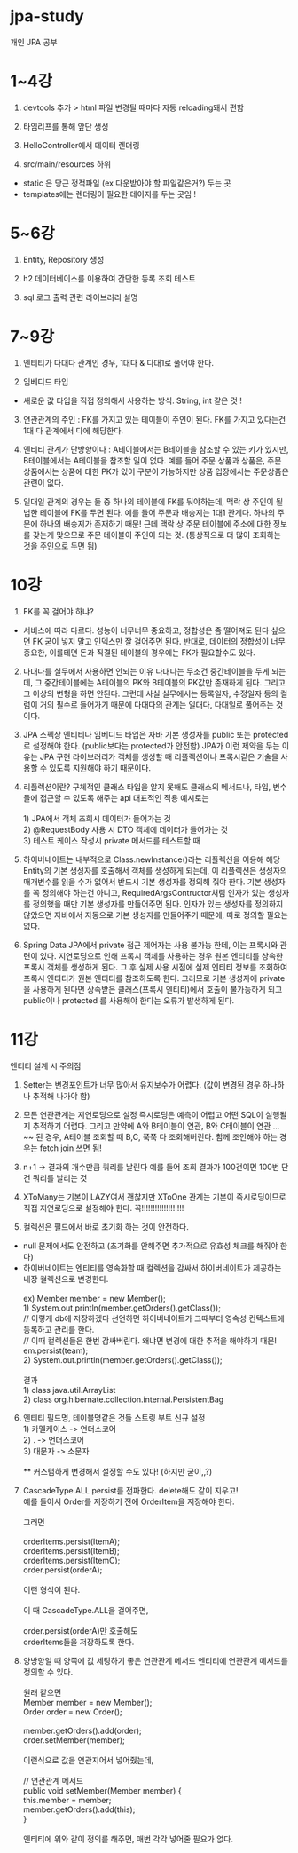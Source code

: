 # jpa-study
개인 JPA 공부

# 1~4강
1. devtools 추가 > html 파일 변경될 때마다 자동 reloading돼서 편함

2. 타임리프를 통해 앞단 생성

3. HelloController에서 데이터 렌더링

4. src/main/resources 하위
 - static 은 당근 정적파일 (ex 다운받아야 할 파일같은거?) 두는 곳
 - templates에는 렌더링이 필요한 테이지를 두는 곳임 !
 
 # 5~6강
1. Entity, Repository 생성

2. h2 데이터베이스를 이용하여 간단한 등록 조회 테스트

3. sql 로그 출력 관련 라이브러리 설명
 
# 7~9강
1. 엔티티가 다대다 관계인 경우, 1대다 & 다대1로 풀어야 한다.

2. 임베디드 타입
- 새로운 값 타입을 직접 정의해서 사용하는 방식. String, int 같은 것 !

3. 연관관계의 주인 : FK를 가지고 있는 테이블이 주인이 된다.
FK를 가지고 있다는건 1대 다 관계에서 다에 해당한다.

4. 엔티티 관계가 단방향이다 : A테이블에서는 B테이블을 참조할 수 있는 키가 있지만, B테이블에서는 A테이블을 참조할 일이 없다.
예를 들어 주문 상품과 상품은, 주문 상품에서는 상품에 대한 PK가 있어 구분이 가능하지만 상품 입장에서는 주문상품은 관련이 없다.

5. 일대일 관계의 경우는 둘 중 하나의 테이블에 FK를 둬야하는데, 맥락 상 주인이 될법한 테이블에 FK를 두면 된다.
예를 들어 주문과 배송지는 1대1 관계다. 하나의 주문에 하나의 배송지가 존재하기 때문!
근데 맥락 상 주문 테이블에 주소에 대한 정보를 갖는게 맞으므로 주문 테이블이 주인이 되는 것.
(통상적으로 더 많이 조회하는 것을 주인으로 두면 됨)

# 10강
1. FK를 꼭 걸어야 하냐?
- 서비스에 따라 다르다. 성능이 너무너무 중요하고, 정합성은 좀 떨어져도 된다 싶으면 FK 굳이 넣지 말고 인덱스만
잘 걸어주면 된다.
반대로, 데이터의 정합성이 너무 중요한, 이를테면 돈과 직결된 테이블의 경우에는 FK가 필요할수도 있다. 

2. 다대다를 실무에서 사용하면 안되는 이유
다대다는 무조건 중간테이블을 두게 되는데, 그 중간테이블에는 A테이블의 PK와 B테이블의 PK값만 존재하게 된다.
그리고 그 이상의 변형을 하면 안된다. 그런데 사실 실무에서는 등록일자, 수정일자 등의 컬럼이 거의 필수로
들어가기 때문에 다대다의 관계는 일대다, 다대일로 풀어주는 것이다.

3. JPA 스펙상 엔티티나 임베디드 타입은 자바 기본 생성자를 public 또는 protected로 설정해야 한다. (public보다는 protected가 안전함)
JPA가 이런 제약을 두는 이유는 JPA 구현 라이브러리가 객체를 생성할 때 리플렉션이나 프록시같은 기술을 사용할 수 있도록 지원해야 하기 때문이다.

4. 리플렉션이란?
구체적인 클래스 타입을 알지 못해도 클래스의 메서드나, 타입, 변수들에 접근할 수 있도록 해주는 api
대표적인 적용 예시로는
<br> <br> 1) JPA에서 객체 조회시 데이터가 들어가는 것
<br> 2) @RequestBody 사용 시 DTO 객체에 데이터가 들어가는 것
<br> 3) 테스트 케이스 작성시 private 메서드를 테스트할 때


5. 하이버네이트는 내부적으로 Class.newInstance()라는 리플렉션을 이용해 해당 Entity의 기본 생성자를 호출해서 객체를 생성하게 되는데, 이 리플렉션은 생성자의 매개변수를 읽을 수가 없어서 반드시 기본 생성자를 정의해 줘야 한다.
기본 생성자를 꼭 정의해야 하는건 아니고, RequiredArgsContructor처럼 인자가 있는 생성자를 정의했을 때만 기본 생성자를 만들어주면 된다. 
인자가 있는 생성자를 정의하지 않았으면 자바에서 자동으로 기본 생성자를 만들어주기 때문에, 따로 정의할 필요는 없다.

6. Spring Data JPA에서 private 접근 제어자는 사용 불가능 한데, 이는 프록시와 관련이 있다.
지연로딩으로 인해 프록시 객체를 사용하는 경우 원본 엔티티를 상속한 프록시 객체를 생성하게 된다.
그 후 실제 사용 시점에 실제 엔티티 정보를 조회하여 프록시 엔티티가 원본 엔티티를 참조하도록 한다.
그러므로 기본 생성자에 private을 사용하게 된다면 상속받은 클래스(프록시 엔티티)에서 호출이 불가능하게 되고
public이나 protected 를 사용해야 한다는 오류가 발생하게 된다.


# 11강
엔티티 설계 시 주의점

1. Setter는 변경포인트가 너무 많아서 유지보수가 어렵다. (값이 변경된 경우 하나하나 추적해 나가야 함)

2. 모든 연관관계는 지연로딩으로 설정
   즉시로딩은 예측이 어렵고 어떤 SQL이 실행될지 추적하기 어렵다.
   그리고 만약에 A와 B테이블이 연관, B와 C테이블이 연관 ... ~~ 된 경우, A테이블 조회할 때 B,C, 쭉쭉 다 조회해버린다.
   함께 조인해야 하는 경우는 fetch join 쓰면 됨!

3. n+1 -> 결과의 개수만큼 쿼리를 날린다
   예를 들어 조회 결과가 100건이면 100번 단건 쿼리를 날리는 것

4. XToMany는 기본이 LAZY여서 괜찮지만
   XToOne 관계는 기본이 즉시로딩이므로 직접 지연로딩으로 설정해야 한다. 꼭!!!!!!!!!!!!!!!!!!!


5. 컬렉션은 필드에서 바로 초기화 하는 것이 안전하다.
- null 문제에서도 안전하고 (초기화를 안해주면 추가적으로 유효성 체크를 해줘야 한다)
- 하이버네이트는 엔티티를 영속화할 때 컬렉션을 감싸서 하이버네이트가 제공하는 내장 컬렉션으로 변경한다.<br><br>
ex)
Member member = new Member();
<br> 1) System.out.println(member.getOrders().getClass());
<br> // 이렇게 db에 저장하겠다 선언하면 하이버네이트가 그때부터 영속성 컨텍스트에 등록하고 관리를 한다.
<br> // 이때 컬렉션들은 한번 감싸버린다. 왜냐면 변경에 대한 추적을 해야하기 때문!
<br> em.persist(team);
<br> 2) System.out.println(member.getOrders().getClass()); <br>
<br>결과
<br> 1) class java.util.ArrayList
<br> 2) class org.hibernate.collection.internal.PersistentBag


6. 엔티티 필드명, 테이블명같은 것들
   스트링 부트 신규 설정
<br> 1) 카멜케이스 -> 언더스코어
<br> 2) . -> 언더스코어
<br> 3) 대문자 -> 소문자 <br>
<br> ** 커스텀하게 변경해서 설정할 수도 있다! (하지만 굳이,,?)


7. CascadeType.ALL
   persist를 전파한다.
   delete해도 같이 지우고! <br>
예를 들어서
Order를 저장하기 전에 OrderItem을 저장해야 한다. <br>
<br>그러면<br>
<br>orderItems.persist(ItemA);
<br>orderItems.persist(ItemB);
<br>orderItems.persist(ItemC);
<br>order.persist(orderA);<br>
<br> 이런 형식이 된다.<br>
<br> 이 때 CascadeType.ALL을 걸어주면,<br>
<br>order.persist(orderA)만 호출해도
<br>orderItems들을 저장하도록 한다.


8. 양방향일 때 양쪽에 값 세팅하기 좋은 연관관계 메서드
   엔티티에 연관관계 메서드를 정의할 수 있다.<br>
<br>원래 같으면
<br>Member member = new Member();
<br>Order order = new Order();<br>
<br>member.getOrders().add(order);
<br>order.setMember(member);<br>
<br>이런식으로 값을 연관지어서 넣어줬는데,<br>
<br>// 연관관계 메서드
<br>public void setMember(Member member) {
<br>this.member = member;
<br>member.getOrders().add(this);
<br>}<br>
<br>엔티티에 위와 같이 정의를 해주면, 매번 각각 넣어줄 필요가 없다.